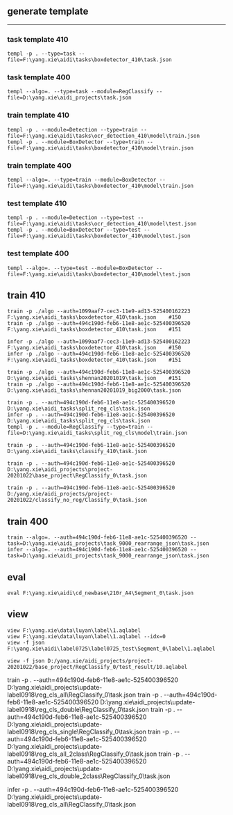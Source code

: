 ## generate template
---
### task template 410
```
templ -p . --type=task --file=F:\yang.xie\aidi\tasks\boxdetector_410\task.json
```
### task template 400
```
templ --algo=. --type=task --module=RegClassify --file=D:\yang.xie\aidi_projects\task.json
```

### train template 410
```
templ -p . --module=Detection --type=train --file=F:\yang.xie\aidi\tasks\ocr_detection_410\model\train.json
templ -p . --module=BoxDetector --type=train --file=F:\yang.xie\aidi\tasks\boxdetector_410\model\train.json
```

### train template 400
```
templ --algo=. --type=train --module=BoxDetector --file=F:\yang.xie\aidi\tasks\boxdetector_410\model\train.json

```
### test template 410
```
templ -p . --module=Detection --type=test --file=F:\yang.xie\aidi\tasks\ocr_detection_410\model\test.json
templ -p . --module=BoxDetector --type=test --file=F:\yang.xie\aidi\tasks\boxdetector_410\model\test.json
```

### test template 400
```
templ --algo=. --type=test --module=BoxDetector --file=F:\yang.xie\aidi\tasks\boxdetector_410\model\test.json

```

## train 410
```
train -p ./algo --auth=1099aaf7-cec3-11e9-ad13-525400162223 F:\yang.xie\aidi_tasks\boxdetector_410\task.json    #150
train -p ./algo --auth=494c190d-feb6-11e8-ae1c-525400396520 F:\yang.xie\aidi_tasks\boxdetector_410\task.json    #151

infer -p ./algo --auth=1099aaf7-cec3-11e9-ad13-525400162223 F:\yang.xie\aidi_tasks\boxdetector_410\task.json    #150
infer -p ./algo --auth=494c190d-feb6-11e8-ae1c-525400396520 F:\yang.xie\aidi_tasks\boxdetector_410\task.json    #151

train -p ./algo --auth=494c190d-feb6-11e8-ae1c-525400396520 D:\yang.xie\aidi_tasks\shennan20201019\task.json    #151
train -p ./algo --auth=494c190d-feb6-11e8-ae1c-525400396520 D:\yang.xie\aidi_tasks\shennan20201019_big2000\task.json 

train -p . --auth=494c190d-feb6-11e8-ae1c-525400396520 D:\yang.xie\aidi_tasks\split_reg_cls\task.json
infer -p . --auth=494c190d-feb6-11e8-ae1c-525400396520 D:\yang.xie\aidi_tasks\split_reg_cls\task.json
templ -p . --module=RegClassify --type=train --file=D:\yang.xie\aidi_tasks\split_reg_cls\model\train.json

train -p . --auth=494c190d-feb6-11e8-ae1c-525400396520 D:\yang.xie\aidi_tasks\classify_410\task.json

train -p . --auth=494c190d-feb6-11e8-ae1c-525400396520 D:\yang.xie\aidi_projects\project-20201022\base_project\RegClassify_0\task.json

train -p . --auth=494c190d-feb6-11e8-ae1c-525400396520 D:/yang.xie/aidi_projects/project-20201022/classify_no_reg/Classify_0\task.json

```
## train 400
```
train --algo=. --auth=494c190d-feb6-11e8-ae1c-525400396520 --task=D:\yang.xie\aidi_projects\task_9000_rearrange_json\task.json
infer --algo=. --auth=494c190d-feb6-11e8-ae1c-525400396520 --task=D:\yang.xie\aidi_projects\task_9000_rearrange_json\task.json
```

## eval
```
eval F:\yang.xie\aidi\cd_newbase\210r_A4\Segment_0\task.json
```

## view 
```
view F:\yang.xie\data\luyan\label\1.aqlabel
view F:\yang.xie\data\luyan\label\1.aqlabel --idx=0
view -f json F:\yang.xie\aidi\label0725\label0725_test\Segment_0\label\1.aqlabel

view -f json D:/yang.xie/aidi_projects/project-20201022/base_project/RegClassify_0/test_result/10.aqlabel
```


train -p . --auth=494c190d-feb6-11e8-ae1c-525400396520 D:\yang.xie\aidi_projects\update-label0918\reg_cls_all\RegClassify_0\task.json
train -p . --auth=494c190d-feb6-11e8-ae1c-525400396520 D:\yang.xie\aidi_projects\update-label0918\reg_cls_double\RegClassify_0\task.json
train -p . --auth=494c190d-feb6-11e8-ae1c-525400396520 D:\yang.xie\aidi_projects\update-label0918\reg_cls_single\RegClassify_0\task.json
train -p . --auth=494c190d-feb6-11e8-ae1c-525400396520 D:\yang.xie\aidi_projects\update-label0918\reg_cls_all_2class\RegClassify_0\task.json
train -p . --auth=494c190d-feb6-11e8-ae1c-525400396520 D:\yang.xie\aidi_projects\update-label0918\reg_cls_double_2class\RegClassify_0\task.json

infer -p . --auth=494c190d-feb6-11e8-ae1c-525400396520 D:\yang.xie\aidi_projects\update-label0918\reg_cls_all\RegClassify_0\task.json